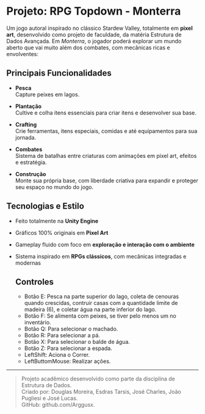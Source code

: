 # Projeto: RPG Topdown - Monterra

Um jogo autoral inspirado no clássico Stardew Valley, totalmente em **pixel art**, desenvolvido como projeto de faculdade, da matéria Estrutura de Dados Avançada. Em *Monterra*, o jogador poderá explorar um mundo aberto que vai muito além dos combates, com mecânicas ricas e envolventes:

## Principais Funcionalidades

- **Pesca**  
  Capture peixes em lagos.

- **Plantação**  
  Cultive e colha itens essenciais para criar itens e desenvolver sua base.

- **Crafting**  
  Crie ferramentas, itens especiais, comidas e até equipamentos para sua jornada.

- **Combates**  
  Sistema de batalhas entre criaturas com animações em pixel art, efeitos e estratégia.

- **Construção**  
  Monte sua própria base, com liberdade criativa para expandir e proteger seu espaço no mundo do jogo.

## Tecnologias e Estilo

- Feito totalmente na **Unity Engine** 
- Gráficos 100% originais em **Pixel Art**
- Gameplay fluido com foco em **exploração e interação com o ambiente**
- Sistema inspirado em **RPGs clássicos**, com mecânicas integradas e modernas

  ## Controles

  - Botão E: Pesca na parte superior do lago, coleta de cenouras quando crescidas, contruir casas com a quantidade limite de madeira (6), e coletar água na parte inferior do lago.
  - Botão F: Se alimenta com peixes, se tiver pelo menos um no inventário.
  - Botão Q: Para selecionar o machado.
  - Botão R: Para selecionar a pá.
  - Botão X: Para selecionar o balde de água.
  - Botão Z: Para selecionar a espada.
  - LeftShift: Aciona o Correr.
  - LeftButtomMouse: Realizar ações. 

---

> Projeto acadêmico desenvolvido como parte da disciplina de Estrutura de Dados.  
> Criado por: Douglas Moreira, Esdras Tarsis, José Charles, João Pugliesi e José Lucas.   
> GitHub: github.com/Arggusx.
